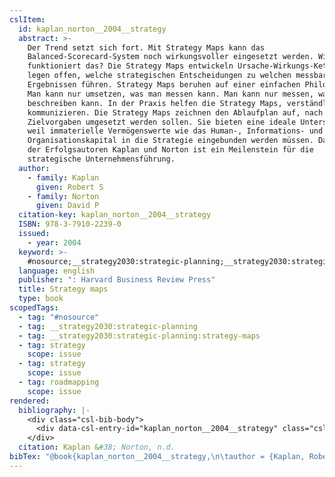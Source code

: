 ```yaml
---
cslItem:
  id: kaplan_norton__2004__strategy
  abstract: >-
    Der Trend setzt sich fort. Mit Strategy Maps kann das
    Balanced-Scorecard-System noch wirkungsvoller eingesetzt werden. Wie
    funktioniert das? Die Strategy Maps entwickeln Ursache-Wirkungs-Ketten. Sie
    legen offen, welche strategischen Entscheidungen zu welchen messbaren
    Ergebnissen führen. Strategy Maps beruhen auf einer einfachen Philosophie:
    Man kann nur umsetzen, was man messen kann. Man kann nur messen, was man
    beschreiben kann. In der Praxis helfen die Strategy Maps, verständlich zu
    kommunizieren. Die Strategy Maps zeichnen den Ablaufplan auf, nach dem die
    Zielvorgaben umgesetzt werden sollen. Sie bieten eine ideale Unterstützung,
    weil immaterielle Vermögenswerte wie das Human-, Informations- und
    Organisationskapital in die Strategie eingebunden werden müssen. Das Konzept
    der Erfolgsautoren Kaplan und Norton ist ein Meilenstein für die
    strategische Unternehmensführung.
  author:
    - family: Kaplan
      given: Robert S
    - family: Norton
      given: David P
  citation-key: kaplan_norton__2004__strategy
  ISBN: 978-3-7910-2239-0
  issued:
    - year: 2004
  keyword: >-
    #nosource;__strategy2030:strategic-planning;__strategy2030:strategic-planning:strategy-maps;collection::strategy::strategy::roadmapping
  language: english
  publisher: ": Harvard Business Review Press"
  title: Strategy maps
  type: book
scopedTags:
  - tag: "#nosource"
  - tag: __strategy2030:strategic-planning
  - tag: __strategy2030:strategic-planning:strategy-maps
  - tag: strategy
    scope: issue
  - tag: strategy
    scope: issue
  - tag: roadmapping
    scope: issue
rendered:
  bibliography: |-
    <div class="csl-bib-body">
      <div data-csl-entry-id="kaplan_norton__2004__strategy" class="csl-entry">Kaplan, R. S., &#38; Norton, D. P. n.d.. <i>Strategy maps</i>. : Harvard Business Review Press.</div>
    </div>
  citation: Kaplan &#38; Norton, n.d.
bibTex: "@book{kaplan_norton__2004__strategy,\n\tauthor = {Kaplan, Robert S and Norton, David P},\n\tpublisher = {: Harvard Business Review Press},\n\ttitle = {Strategy maps},\n}\n\n"
---
```

